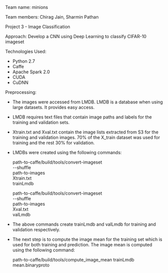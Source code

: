 Team name: minions

Team members: Chirag Jain, Sharmin Pathan

Project 3 - Image Classification

Approach: Develop a CNN using Deep Learning to classify CIFAR-10 imageset

Technologies Used:
- Python 2.7
- Caffe
- Apache Spark 2.0
- CUDA
- CuDNN

Preprocessing:
- The images were accessed from LMDB. LMDB is a database when using large datasets. It provides easy access.
- LMDB requires text files that contain image paths and labels for the training and validation sets.
- Xtrain.txt and Xval.txt contain the image lists extracted from S3 for the training and validation images. 70% of the X_train dataset was used for training and the rest 30% for validation.
- LMDBs were created using the following commands:

  path-to-caffe/build/tools/convert-imageset \
  --shuffle \
  path-to-images \
  Xtrain.txt \
  trainLmdb
  
  path-to-caffe/build/tools/convert-imageset \
  --shuffle \
  path-to-images \
  Xval.txt \
  valLmdb
  
- The above commands create trainLmdb and valLmdb for training and validation respectively.
- The next step is to compute the image mean for the training set which is used for both training and prediction. The image mean is computed using the following command:

  path-to-caffe/build/tools/compute_image_mean trainLmdb mean.binaryproto
  

  
